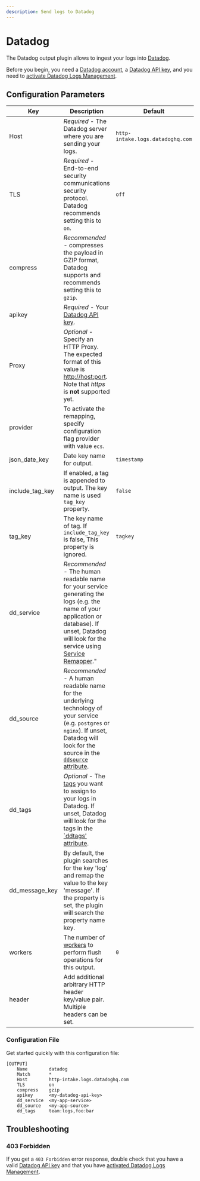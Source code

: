 ```yaml
---
description: Send logs to Datadog
---
```


# Datadog

The Datadog output plugin allows to ingest your logs into [Datadog](https://app.datadoghq.com/signup).

Before you begin, you need a [Datadog account](https://app.datadoghq.com/signup), a [Datadog API key](https://docs.datadoghq.com/account_management/api-app-keys/), and you need to [activate Datadog Logs Management](https://app.datadoghq.com/logs/activation).

## Configuration Parameters

| Key             | Description                                                                                                                                                                                                                                                                                                                                                                                                                                | Default                          |
| --------------- | -----------------------------------------------------------------------------------------------------------------------------------------------------------------                                                                                                                                                                                                                                                                          | -------------------------------- |
| Host            | _Required_ - The Datadog server where you are sending your logs.                                                                                                                                                                                                                                                                                                                                                                           | `http-intake.logs.datadoghq.com` |
| TLS             | _Required_ - End-to-end security communications security protocol. Datadog recommends setting this to `on`.                                                                                                                                                                                                                                                                                                                                | `off`                            |
| compress        | _Recommended_ - compresses the payload in GZIP format, Datadog supports and recommends setting this to `gzip`.                                                                                                                                                                                                                                                                                                                             |                                  |
| apikey          | _Required_ - Your [Datadog API key](https://app.datadoghq.com/account/settings#api).                                                                                                                                                                                                                                                                                                                                                       |                                  |
| Proxy           | _Optional_ - Specify an HTTP Proxy. The expected format of this value is [http://host:port](http://host/:port). Note that _https_ is **not** supported yet.                                                                                                                                                                                                                                                                                |                                  |
| provider        | To activate the remapping, specify configuration flag provider with value `ecs`.                                                                                                                                                                                                                                                                                                                                                           |                                  |
| json_date_key   | Date key name for output.                                                                                                                                                                                                                                                                                                                                                                                                                  | `timestamp`                      |
| include_tag_key | If enabled, a tag is appended to output. The key name is used `tag_key` property.                                                                                                                                                                                                                                                                                                                                                          | `false`                          |
| tag_key         | The key name of tag. If `include_tag_key` is false, This property is ignored.                                                                                                                                                                                                                                                                                                                                                              | `tagkey`                         |
| dd_service      | _Recommended_ - The human readable name for your service generating the logs (e.g. the name of your application or database). If unset, Datadog will look for the service using [Service Remapper](https://docs.datadoghq.com/logs/log_configuration/pipelines/?tab=service#service-attribute)." |                                  |
| dd_source       | _Recommended_ - A human readable name for the underlying technology of your service (e.g. `postgres` or `nginx`). If unset, Datadog will look for the source in the [`ddsource` attribute](https://docs.datadoghq.com/logs/log_configuration/pipelines/?tab=source#source-attribute).                                                                                                                                                                                                                                                                                                                   |                                  |
| dd_tags         | _Optional_ - The [tags](https://docs.datadoghq.com/tagging/) you want to assign to your logs in Datadog. If unset, Datadog will look for the tags in the [`ddtags' attribute](https://docs.datadoghq.com/api/latest/logs/#send-logs).                                                                                                                                                                                                                                                                                                                                   |                                  |
| dd_message_key  | By default, the plugin searches for the key 'log' and remap the value to the key 'message'. If the property is set, the plugin will search the property name key.                                                                                                                                                                                                                                                                          |                                  |
| workers | The number of [workers](../../administration/multithreading.md#outputs) to perform flush operations for this output. | `0` |
| header | Add additional arbitrary HTTP header key/value pair. Multiple headers can be set. |  |

### Configuration File

Get started quickly with this configuration file:

```
[OUTPUT]
    Name        datadog
    Match       *
    Host        http-intake.logs.datadoghq.com
    TLS         on
    compress    gzip
    apikey      <my-datadog-api-key>
    dd_service  <my-app-service>
    dd_source   <my-app-source>
    dd_tags     team:logs,foo:bar
```

## Troubleshooting

### 403 Forbidden

If you get a `403 Forbidden` error response, double check that you have a valid [Datadog API key](https://docs.datadoghq.com/account_management/api-app-keys/) and that you have [activated Datadog Logs Management](https://app.datadoghq.com/logs/activation).
